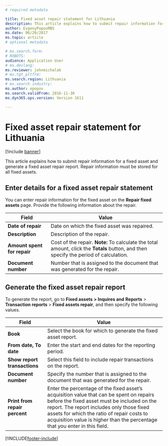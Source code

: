 ```yaml
---
# required metadata

title: Fixed asset repair statement for Lithuania
description: This article explains how to submit repair information for a fixed asset and generate a fixed asset repair report. Repair information must be stored for all fixed assets. 
author: EvgenyPopovMBS
ms.date: 06/20/2017
ms.topic: article
# optional metadata

# ms.search.form: 
# ROBOTS: 
audience: Application User
# ms.devlang: 
ms.reviewer: johnmichalak
# ms.tgt_pltfrm: 
ms.search.region: Lithuania
# ms.search.industry: 
ms.author: epopov
ms.search.validFrom: 2016-11-30
ms.dyn365.ops.version: Version 1611

---
```


# Fixed asset repair statement for Lithuania

[!include [banner](../../includes/banner.md)]

This article explains how to submit repair information for a fixed asset and generate a fixed asset repair report. Repair information must be stored for all fixed assets. 

## Enter details for a fixed asset repair statement

You can enter repair information for the fixed asset on the **Repair fixed assets** page. Provide the following information about the repair.

| Field                   | Value                               |
|-----------------------------|------------------------------------------|
| **Date of repair**          | Date on which the fixed asset was repaired.                        |
| **Description**             | Description of the repair.               |
| **Amount spent for repair** | Cost of the repair. **Note:** To calculate the total amount, click the **Totals** button, and then specify the period of calculation. |
| **Document number**         | Number that is assigned to the document that was generated for the repair.                                                            |



## Generate the fixed asset repair report
To generate the report, go to **Fixed assets** **&gt; Inquires and** **Reports** &gt; **Transaction reports** &gt; **Fixed assets repair**, and then specify the following values.

| Field                     | Value                 |
|---------------------------|-----------------------|
| **Book**                      | Select the book for which to generate the fixed asset report.                                                                                                                                                                                                                                                    |
| **From date, To date**        | Enter the start and end dates for the reporting period.                                                                                                                                                                                                                                                          |
| **Show report transactions**  | Select this field to include repair transactions on the report.                                                                                                                                                                                                                                                  |
| **Document number**           | Specify the number that is assigned to the document that was generated for the repair.                                                                                                                                                                                                                           |
| **Print from repair percent** | Enter the percentage of the fixed asset’s acquisition value that can be spent on repairs before the fixed asset must be included on the report. The report includes only those fixed assets for which the ratio of repair costs to acquisition value is higher than the percentage that you enter in this field. |







[!INCLUDE[footer-include](../../../includes/footer-banner.md)]
